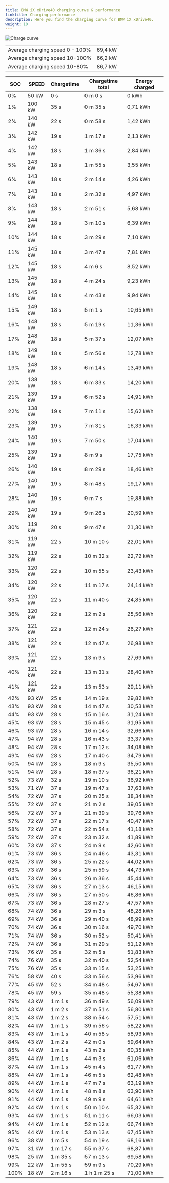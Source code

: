 ```yaml
---
title: BMW iX xDrive40 charging curve & performance
linktitle: Charging performance
description: Here you find the charging curve for BMW iX xDrive40. 
weight: 10
---
```

<!-- markdownlint-disable MD033 -->
![Charge curve](../chargingcurve.svg  "Charging curve")




|  | |
|-----|-----|
|Average charging speed 0 - 100% |69,4 kW|
|Average charging speed 10-100% |66,2 kW|
|Average charging speed 10-80% |86,7 kW|

|SOC | SPEED|Chargetime | Chargetime total | Energy charged |
|-----|-----|-----|-----|-----|
|0%|50 kW|  0 s|  0 m 0 s |0 kWh |
|1%|100 kW|  35 s|  0 m 35 s |0,71 kWh |
|2%|140 kW|  22 s|  0 m 58 s |1,42 kWh |
|3%|142 kW|  19 s|  1 m 17 s |2,13 kWh |
|4%|142 kW|  18 s|  1 m 36 s |2,84 kWh |
|5%|143 kW|  18 s|  1 m 55 s |3,55 kWh |
|6%|143 kW|  18 s|  2 m 14 s |4,26 kWh |
|7%|143 kW|  18 s|  2 m 32 s |4,97 kWh |
|8%|143 kW|  18 s|  2 m 51 s |5,68 kWh |
|9%|144 kW|  18 s|  3 m 10 s |6,39 kWh |
|10%|144 kW|  18 s|  3 m 29 s |7,10 kWh |
|11%|145 kW|  18 s|  3 m 47 s |7,81 kWh |
|12%|145 kW|  18 s|  4 m 6 s |8,52 kWh |
|13%|145 kW|  18 s|  4 m 24 s |9,23 kWh |
|14%|145 kW|  18 s|  4 m 43 s |9,94 kWh |
|15%|149 kW|  18 s|  5 m 1 s |10,65 kWh |
|16%|148 kW|  18 s|  5 m 19 s |11,36 kWh |
|17%|148 kW|  18 s|  5 m 37 s |12,07 kWh |
|18%|149 kW|  18 s|  5 m 56 s |12,78 kWh |
|19%|148 kW|  18 s|  6 m 14 s |13,49 kWh |
|20%|138 kW|  18 s|  6 m 33 s |14,20 kWh |
|21%|139 kW|  19 s|  6 m 52 s |14,91 kWh |
|22%|138 kW|  19 s|  7 m 11 s |15,62 kWh |
|23%|139 kW|  19 s|  7 m 31 s |16,33 kWh |
|24%|140 kW|  19 s|  7 m 50 s |17,04 kWh |
|25%|139 kW|  19 s|  8 m 9 s |17,75 kWh |
|26%|140 kW|  19 s|  8 m 29 s |18,46 kWh |
|27%|140 kW|  19 s|  8 m 48 s |19,17 kWh |
|28%|140 kW|  19 s|  9 m 7 s |19,88 kWh |
|29%|140 kW|  19 s|  9 m 26 s |20,59 kWh |
|30%|119 kW|  20 s|  9 m 47 s |21,30 kWh |
|31%|119 kW|  22 s|  10 m 10 s |22,01 kWh |
|32%|119 kW|  22 s|  10 m 32 s |22,72 kWh |
|33%|120 kW|  22 s|  10 m 55 s |23,43 kWh |
|34%|120 kW|  22 s|  11 m 17 s |24,14 kWh |
|35%|120 kW|  22 s|  11 m 40 s |24,85 kWh |
|36%|120 kW|  22 s|  12 m 2 s |25,56 kWh |
|37%|121 kW|  22 s|  12 m 24 s |26,27 kWh |
|38%|121 kW|  22 s|  12 m 47 s |26,98 kWh |
|39%|121 kW|  22 s|  13 m 9 s |27,69 kWh |
|40%|121 kW|  22 s|  13 m 31 s |28,40 kWh |
|41%|121 kW|  22 s|  13 m 53 s |29,11 kWh |
|42%|93 kW|  25 s|  14 m 19 s |29,82 kWh |
|43%|93 kW|  28 s|  14 m 47 s |30,53 kWh |
|44%|93 kW|  28 s|  15 m 16 s |31,24 kWh |
|45%|93 kW|  28 s|  15 m 45 s |31,95 kWh |
|46%|93 kW|  28 s|  16 m 14 s |32,66 kWh |
|47%|94 kW|  28 s|  16 m 43 s |33,37 kWh |
|48%|94 kW|  28 s|  17 m 12 s |34,08 kWh |
|49%|94 kW|  28 s|  17 m 40 s |34,79 kWh |
|50%|94 kW|  28 s|  18 m 9 s |35,50 kWh |
|51%|94 kW|  28 s|  18 m 37 s |36,21 kWh |
|52%|73 kW|  32 s|  19 m 10 s |36,92 kWh |
|53%|71 kW|  37 s|  19 m 47 s |37,63 kWh |
|54%|72 kW|  37 s|  20 m 25 s |38,34 kWh |
|55%|72 kW|  37 s|  21 m 2 s |39,05 kWh |
|56%|72 kW|  37 s|  21 m 39 s |39,76 kWh |
|57%|72 kW|  37 s|  22 m 17 s |40,47 kWh |
|58%|72 kW|  37 s|  22 m 54 s |41,18 kWh |
|59%|72 kW|  37 s|  23 m 32 s |41,89 kWh |
|60%|73 kW|  37 s|  24 m 9 s |42,60 kWh |
|61%|73 kW|  36 s|  24 m 46 s |43,31 kWh |
|62%|73 kW|  36 s|  25 m 22 s |44,02 kWh |
|63%|73 kW|  36 s|  25 m 59 s |44,73 kWh |
|64%|73 kW|  36 s|  26 m 36 s |45,44 kWh |
|65%|73 kW|  36 s|  27 m 13 s |46,15 kWh |
|66%|73 kW|  36 s|  27 m 50 s |46,86 kWh |
|67%|73 kW|  36 s|  28 m 27 s |47,57 kWh |
|68%|74 kW|  36 s|  29 m 3 s |48,28 kWh |
|69%|74 kW|  36 s|  29 m 40 s |48,99 kWh |
|70%|74 kW|  36 s|  30 m 16 s |49,70 kWh |
|71%|74 kW|  36 s|  30 m 52 s |50,41 kWh |
|72%|74 kW|  36 s|  31 m 29 s |51,12 kWh |
|73%|76 kW|  35 s|  32 m 5 s |51,83 kWh |
|74%|76 kW|  35 s|  32 m 40 s |52,54 kWh |
|75%|76 kW|  35 s|  33 m 15 s |53,25 kWh |
|76%|58 kW|  40 s|  33 m 56 s |53,96 kWh |
|77%|45 kW|  52 s|  34 m 48 s |54,67 kWh |
|78%|45 kW|  59 s|  35 m 48 s |55,38 kWh |
|79%|43 kW| 1 m 1 s|  36 m 49 s |56,09 kWh |
|80%|43 kW| 1 m 2 s|  37 m 51 s |56,80 kWh |
|81%|43 kW| 1 m 2 s|  38 m 54 s |57,51 kWh |
|82%|44 kW| 1 m 1 s|  39 m 56 s |58,22 kWh |
|83%|43 kW| 1 m 1 s|  40 m 58 s |58,93 kWh |
|84%|43 kW| 1 m 2 s|  42 m 0 s |59,64 kWh |
|85%|44 kW| 1 m 1 s|  43 m 2 s |60,35 kWh |
|86%|44 kW| 1 m 1 s|  44 m 3 s |61,06 kWh |
|87%|44 kW| 1 m 1 s|  45 m 4 s |61,77 kWh |
|88%|44 kW| 1 m 1 s|  46 m 5 s |62,48 kWh |
|89%|44 kW| 1 m 1 s|  47 m 7 s |63,19 kWh |
|90%|44 kW| 1 m 1 s|  48 m 8 s |63,90 kWh |
|91%|44 kW| 1 m 1 s|  49 m 9 s |64,61 kWh |
|92%|44 kW| 1 m 1 s|  50 m 10 s |65,32 kWh |
|93%|44 kW| 1 m 1 s|  51 m 11 s |66,03 kWh |
|94%|44 kW| 1 m 1 s|  52 m 12 s |66,74 kWh |
|95%|44 kW| 1 m 1 s|  53 m 13 s |67,45 kWh |
|96%|38 kW| 1 m 5 s|  54 m 19 s |68,16 kWh |
|97%|31 kW| 1 m 17 s|  55 m 37 s |68,87 kWh |
|98%|25 kW| 1 m 35 s|  57 m 13 s |69,58 kWh |
|99%|22 kW| 1 m 55 s|  59 m 9 s |70,29 kWh |
|100%|18 kW| 2 m 16 s| 1 h 1 m 25 s |71,00 kWh |
